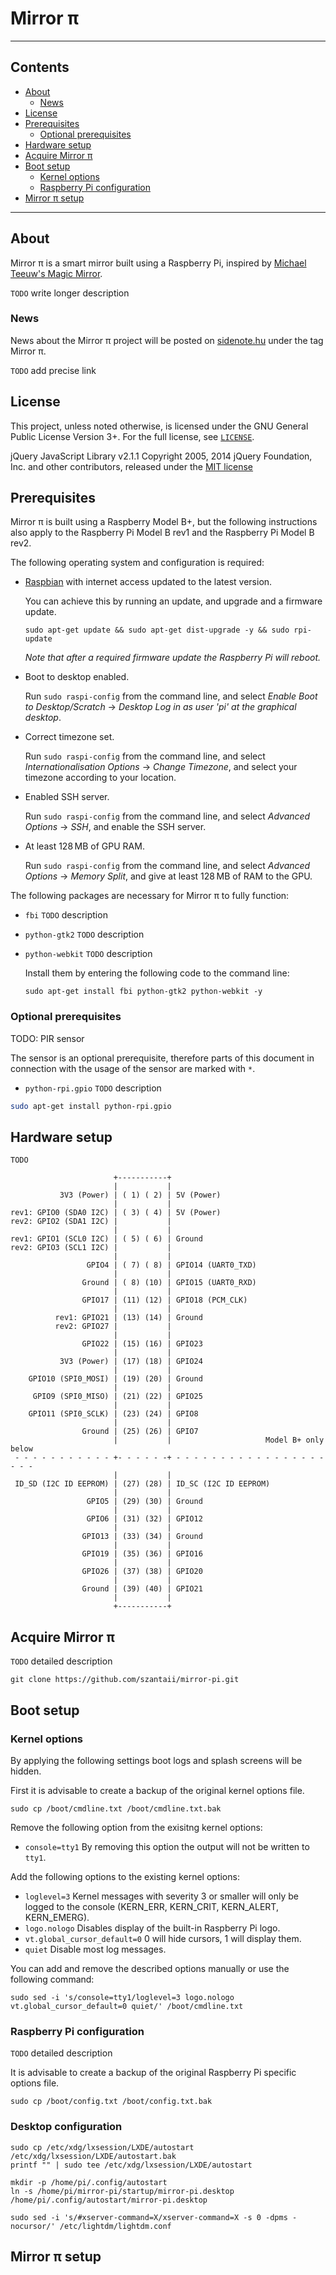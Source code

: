 # Mirror π

***

## Contents

* [About](#about)
  * [News](#news)
* [License](#license)
* [Prerequisites](#prerequisites)
  * [Optional prerequisites](#optional-prerequisites)
* [Hardware setup](#hardware-setup)
* [Acquire Mirror π](acquire-mirror-%CF%80)
* [Boot setup](#boot-setup)
  * [Kernel options](#kernel-options)
  * [Raspberry Pi configuration](#raspberry-pi-configuration)
* [Mirror π setup](#mirror-%CF%80-setup)

***

## About

Mirror π is a smart mirror built using a Raspberry Pi, inspired by [Michael Teeuw's Magic Mirror](http://michaelteeuw.nl/tagged/magicmirror).

`TODO` write longer description

### News

News about the Mirror π project will be posted on [sidenote.hu](http://sidenote.hu/) under the tag Mirror π.

`TODO` add precise link

## License

This project, unless noted otherwise, is licensed under the GNU General Public License Version 3+. For the full license, see [`LICENSE`](LICENSE).

jQuery JavaScript Library v2.1.1 Copyright 2005, 2014 jQuery Foundation, Inc. and other contributors, released under the [MIT license](http://jquery.org/license)

## Prerequisites

Mirror π is built using a Raspberry Model B+, but the following instructions also apply to the Raspberry Pi Model B rev1 and the Raspberry Pi Model B rev2.

The following operating system and configuration is required:

* [Raspbian](http://www.raspbian.org/) with internet access updated to the latest version.
    
    You can achieve this by running an update, and upgrade and a firmware update.
    
    ```
    sudo apt-get update && sudo apt-get dist-upgrade -y && sudo rpi-update
    ```
    
    _Note that after a required firmware update the Raspberry Pi will reboot._

* Boot to desktop enabled.
    
    Run `sudo raspi-config` from the command line, and select _Enable Boot to Desktop/Scratch_ → _Desktop Log in as user 'pi' at the graphical desktop_.

* Correct timezone set.
    
    Run `sudo raspi-config` from the command line, and select _Internationalisation Options_ → _Change Timezone_, and select your timezone according to your location.

* Enabled SSH server.
    
    Run `sudo raspi-config` from the command line, and select _Advanced Options_ → _SSH_, and enable the SSH server.

* At least 128 MB of GPU RAM.
    
    Run `sudo raspi-config` from the command line, and select _Advanced Options_ → _Memory Split_, and give at least 128 MB of RAM to the GPU.

The following packages are necessary for Mirror π to fully function:

* `fbi` `TODO` description
* `python-gtk2` `TODO` description
* `python-webkit` `TODO` description
    
    Install them by entering the following code to the command line:
    ```
    sudo apt-get install fbi python-gtk2 python-webkit -y
    ```

### Optional prerequisites

TODO: PIR sensor

The sensor is an optional prerequisite, therefore parts of this document in connection with the usage of the sensor are marked with `*`.

* `python-rpi.gpio` `TODO` description 

```bash
sudo apt-get install python-rpi.gpio
```

## Hardware setup

`TODO`

```
                       +-----------+
                       |           |
           3V3 (Power) | ( 1) ( 2) | 5V (Power)
                       |           |
rev1: GPIO0 (SDA0 I2C) | ( 3) ( 4) | 5V (Power)
rev2: GPIO2 (SDA1 I2C) |           |
                       |           |
rev1: GPIO1 (SCL0 I2C) | ( 5) ( 6) | Ground
rev2: GPIO3 (SCL1 I2C) |           |
                       |           |
                 GPIO4 | ( 7) ( 8) | GPIO14 (UART0_TXD)
                       |           |
                Ground | ( 8) (10) | GPIO15 (UART0_RXD)
                       |           |
                GPIO17 | (11) (12) | GPIO18 (PCM_CLK)
                       |           |
          rev1: GPIO21 | (13) (14) | Ground
          rev2: GPIO27 |           |
                       |           |
                GPIO22 | (15) (16) | GPIO23
                       |           |
           3V3 (Power) | (17) (18) | GPIO24
                       |           |
    GPIO10 (SPI0_MOSI) | (19) (20) | Ground
                       |           |
     GPIO9 (SPI0_MISO) | (21) (22) | GPIO25
                       |           |
    GPIO11 (SPI0_SCLK) | (23) (24) | GPIO8
                       |           |
                Ground | (25) (26) | GPIO7
                       |           |                     Model B+ only below
 - - - - - - - - - - - +- - - - - -+ - - - - - - - - - - - - - - - - - - - -
                       |           |
 ID_SD (I2C ID EEPROM) | (27) (28) | ID_SC (I2C ID EEPROM)
                       |           |
                 GPIO5 | (29) (30) | Ground
                       |           |
                 GPIO6 | (31) (32) | GPIO12
                       |           |
                GPIO13 | (33) (34) | Ground
                       |           |
                GPIO19 | (35) (36) | GPIO16
                       |           |
                GPIO26 | (37) (38) | GPIO20
                       |           |
                Ground | (39) (40) | GPIO21
                       |           |
                       +-----------+
```

## Acquire Mirror π

`TODO` detailed description

```
git clone https://github.com/szantaii/mirror-pi.git
```

## Boot setup

### Kernel options

By applying the following settings boot logs and splash screens will be hidden.

First it is advisable to create a backup of the original kernel options file.

```
sudo cp /boot/cmdline.txt /boot/cmdline.txt.bak
```

Remove the following option from the exisitng kernel options:

* `console=tty1` By removing this option the output will not be written to `tty1`.

Add the following options to the existing kernel options:

* `loglevel=3` Kernel messages with severity 3 or smaller will only be logged to the console (KERN\_ERR, KERN\_CRIT, KERN\_ALERT, KERN\_EMERG).
* `logo.nologo` Disables display of the built-in Raspberry Pi logo.
* `vt.global_cursor_default=0` 0 will hide cursors, 1 will display them.
* `quiet` Disable most log messages.

You can add and remove the described options manually or use the following command:

```
sudo sed -i 's/console=tty1/loglevel=3 logo.nologo vt.global_cursor_default=0 quiet/' /boot/cmdline.txt
```

### Raspberry Pi configuration

`TODO` detailed description

It is advisable to create a backup of the original Raspberry Pi specific options file.

```
sudo cp /boot/config.txt /boot/config.txt.bak
```

### Desktop configuration

```
sudo cp /etc/xdg/lxsession/LXDE/autostart /etc/xdg/lxsession/LXDE/autostart.bak
printf "" | sudo tee /etc/xdg/lxsession/LXDE/autostart
```

```
mkdir -p /home/pi/.config/autostart
ln -s /home/pi/mirror-pi/startup/mirror-pi.desktop /home/pi/.config/autostart/mirror-pi.desktop
```

```
sudo sed -i 's/#xserver-command=X/xserver-command=X -s 0 -dpms -nocursor/' /etc/lightdm/lightdm.conf
```

## Mirror π setup

